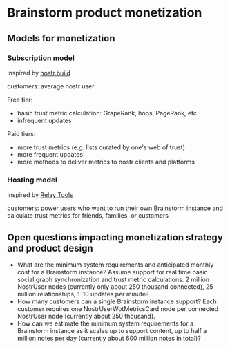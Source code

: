 Brainstorm product monetization
=====

## Models for monetization

### Subscription model

inspired by [nostr.build](https://nostr.build)

customers: average nostr user

Free tier:
- basic trust metric calculation: GrapeRank, hops, PageRank, etc
- infrequent updates

Paid tiers:
- more trust metrics (e.g. lists curated by one's web of trust)
- more frequent updates
- more methods to deliver metrics to nostr clients and platforms

### Hosting model

inspired by [Relay Tools](https://relay.tools)

customers: power users who want to run their own Brainstorm instance and calculate trust metrics for friends, families, or customers

## Open questions impacting monetization strategy and product design

- What are the minimum system requirements and anticipated monthly cost for a Brainstorm instance? Assume support for real time basic social graph synchronization and trust metric calculations. 2 million NostrUser nodes (currently only about 250 thousand connected), 25 million relationships, 1-10 updates per minute?
- How many customers can a single Brainstorm instance support? Each customer requires one NostrUserWotMetricsCard node per connected NostrUser node (currently about 250 thousand).
- How can we estimate the minimum system requirements for a Brainstorm instance as it scales up to support content, up to half a million notes per day (currently about 600 million notes in total)?